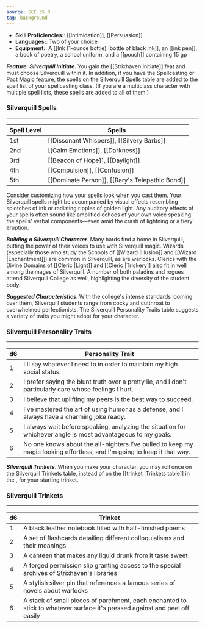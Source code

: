 ```yaml
---
source: SCC 35.0
tag: background
---
```



- **Skill Proficiencies:**: [[Intimidation]], [[Persuasion]]
- **Languages:**: Two of your choice
- **Equipment:**: A [[Ink (1-ounce bottle) \|bottle of black ink]], an [[ink pen]], a book of poetry, a school uniform, and a [[pouch]] containing 15 gp


**_Feature: Silverquill Initiate_**. You gain the [[Strixhaven Initiate]] feat and must choose Silverquill within it.
In addition, if you have the Spellcasting or Pact Magic feature, the spells on the Silverquill Spells table are added to the spell list of your spellcasting class. (If you are a multiclass character with multiple spell lists, these spells are added to all of them.)
### Silverquill Spells
---
|Spell Level|Spells|
|----|------------|
|1st|[[Dissonant Whispers]], [[Silvery Barbs]]|
|2nd|[[Calm Emotions]], [[Darkness]]|
|3rd|[[Beacon of Hope]], [[Daylight]]|
|4th|[[Compulsion]], [[Confusion]]|
|5th|[[Dominate Person]], [[Rary's Telepathic Bond]]|

Consider customizing how your spells look when you cast them. Your Silverquill spells might be accompanied by visual effects resembling splotches of ink or radiating ripples of golden light. Any auditory effects of your spells often sound like amplified echoes of your own voice speaking the spells' verbal components—even amid the crash of lightning or a fiery eruption.

**_Building a Silverquill Character_**. Many bards find a home in Silverquill, putting the power of their voices to use with Silverquill magic. Wizards (especially those who study the Schools of [[Wizard \|Illusion]] and [[Wizard \|Enchantment]]) are common in Silverquill, as are warlocks. Clerics with the Divine Domains of [[Cleric \|Light]] and [[Cleric \|Trickery]] also fit in well among the mages of Silverquill.
A number of both paladins and rogues attend Silverquill College as well, highlighting the diversity of the student body.

**_Suggested Characteristics_**. With the college's intense standards looming over them, Silverquill students range from cocky and cutthroat to overwhelmed perfectionists. The Silverquill Personality Traits table suggests a variety of traits you might adopt for your character.
### Silverquill Personality Traits
---
|d6|Personality Trait|
|----|------------|
|1|I'll say whatever I need to in order to maintain my high social status.|
|2|I prefer saying the blunt truth over a pretty lie, and I don't particularly care whose feelings I hurt.|
|3|I believe that uplifting my peers is the best way to succeed.|
|4|I've mastered the art of using humor as a defense, and I always have a charming joke ready.|
|5|I always wait before speaking, analyzing the situation for whichever angle is most advantageous to my goals.|
|6|No one knows about the all-nighters I've pulled to keep my magic looking effortless, and I'm going to keep it that way.|



**_Silverquill Trinkets_**. When you make your character, you may roll once on the Silverquill Trinkets table, instead of on the [[trinket \|Trinkets table]] in the , for your starting trinket.
### Silverquill Trinkets
---
|d6|Trinket|
|----|------------|
|1|A black leather notebook filled with half-finished poems|
|2|A set of flashcards detailing different colloquialisms and their meanings|
|3|A canteen that makes any liquid drunk from it taste sweet|
|4|A forged permission slip granting access to the special archives of Strixhaven's libraries|
|5|A stylish silver pin that references a famous series of novels about warlocks|
|6|A stack of small pieces of parchment, each enchanted to stick to whatever surface it's pressed against and peel off easily|


